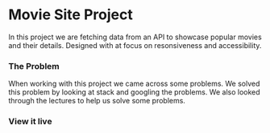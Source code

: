 
# Movie Site Project

In this project we are fetching data from an API to showcase popular movies and their details. Designed with at focus on resonsiveness and accessibility.


### The Problem

When working with this project we came across some problems. We solved this problem by looking at stack and googling the problems. We also looked through the lectures to help us solve some problems. 

### View it live


